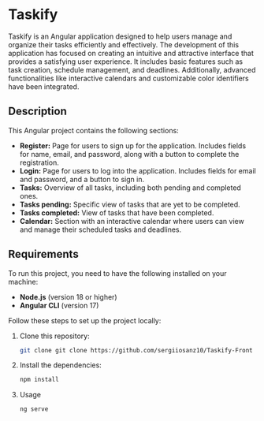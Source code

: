 
# Taskify

Taskify is an Angular application designed to help users manage and organize their tasks efficiently and effectively. The development of this application has focused on creating an intuitive and attractive interface that provides a satisfying user experience. It includes basic features such as task creation, schedule management, and deadlines. Additionally, advanced functionalities like interactive calendars and customizable color identifiers have been integrated.


## Description

This Angular project contains the following sections:


- **Register:** Page for users to sign up for the application. Includes fields for name, email, and password, along with a button to complete the registration.
- **Login:** Page for users to log into the application. Includes fields for email and password, and a button to sign in.
- **Tasks:** Overview of all tasks, including both pending and completed ones.
- **Tasks pending:** Specific view of tasks that are yet to be completed.
- **Tasks completed:** View of tasks that have been completed.
- **Calendar:** Section with an interactive calendar where users can view and manage their scheduled tasks and deadlines.

## Requirements

To run this project, you need to have the following installed on your machine:

- **Node.js** (version 18 or higher)
- **Angular CLI** (version 17)

Follow these steps to set up the project locally:

1. Clone this repository:

   ```bash
   git clone git clone https://github.com/sergiiosanz10/Taskify-Front
2. Install the dependencies:

   ```bash
   npm install
3. Usage

    ```bash
    ng serve
